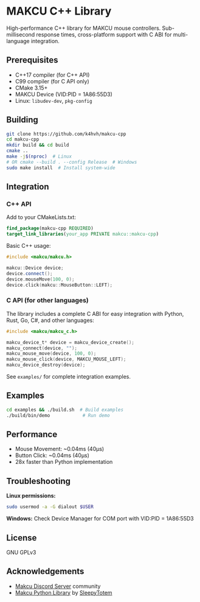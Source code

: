# MAKCU C++ Library

High-performance C++ library for MAKCU mouse controllers. Sub-millisecond response times, cross-platform support with C ABI for multi-language integration.

## Prerequisites

- C++17 compiler (for C++ API)
- C99 compiler (for C API only)
- CMake 3.15+
- MAKCU Device (VID:PID = 1A86:55D3)
- Linux: `libudev-dev`, `pkg-config`

## Building

```bash
git clone https://github.com/k4hvh/makcu-cpp
cd makcu-cpp
mkdir build && cd build
cmake ..
make -j$(nproc)  # Linux
# OR cmake --build . --config Release  # Windows
sudo make install  # Install system-wide
```

## Integration

### C++ API

Add to your CMakeLists.txt:

```cmake
find_package(makcu-cpp REQUIRED)
target_link_libraries(your_app PRIVATE makcu::makcu-cpp)
```

Basic C++ usage:

```cpp
#include <makcu/makcu.h>

makcu::Device device;
device.connect();
device.mouseMove(100, 0);
device.click(makcu::MouseButton::LEFT);
```

### C API (for other languages)

The library includes a complete C ABI for easy integration with Python, Rust, Go, C#, and other languages:

```c
#include <makcu/makcu_c.h>

makcu_device_t* device = makcu_device_create();
makcu_connect(device, "");
makcu_mouse_move(device, 100, 0);
makcu_mouse_click(device, MAKCU_MOUSE_LEFT);
makcu_device_destroy(device);
```

See `examples/` for complete integration examples.

## Examples

```bash
cd examples && ./build.sh  # Build examples
./build/bin/demo            # Run demo
```

## Performance

- Mouse Movement: ~0.04ms (40μs)
- Button Click: ~0.04ms (40μs)
- 28x faster than Python implementation

## Troubleshooting

**Linux permissions:**

```bash
sudo usermod -a -G dialout $USER
```

**Windows:** Check Device Manager for COM port with VID:PID = 1A86:55D3

## License

GNU GPLv3

## Acknowledgements

- [Makcu Discord Server](https://discord.gg/frvh3P4Qeg) community
- [Makcu Python Library](https://github.com/SleepyTotem/makcu-py-lib) by [SleepyTotem](https://github.com/SleepyTotem)
